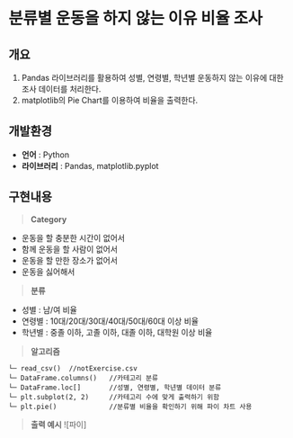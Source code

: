 # 분류별 운동을 하지 않는 이유 비율 조사

## 개요
1. Pandas 라이브러리를 활용하여 성별, 연령별, 학년별 운동하지 않는 이유에 대한 조사 데이터를 처리한다.
2. matplotlib의 Pie Chart를 이용하여 비율을 출력한다.

## 개발환경
+ **언어** : Python
+ **라이브러리** : Pandas, matplotlib.pyplot

## 구현내용
> **Category**
+ 운동을 할 충분한 시간이 없어서
+ 함께 운동을 할 사람이 없어서
+ 운동을 할 만한 장소가 없어서
+ 운동을 싫어해서
> **분류**
+ 성별 : 남/여 비율
+ 연령별 : 10대/20대/30대/40대/50대/60대 이상 비율
+ 학년별 : 중졸 이하, 고졸 이하, 대졸 이하, 대학원 이상 비율
> **알고리즘**
```
└─ read_csv()  //notExercise.csv
└─ DataFrame.columns()   //카테고리 분류
└─ DataFrame.loc[]       //성별, 연령별, 학년별 데이터 분류
└─ plt.subplot(2, 2)     //카테고리 수에 맞게 출력하기 위함
└─ plt.pie()             //분류별 비율을 확인하기 위해 파이 차트 사용
```
> **출력 예시**
![파이]
